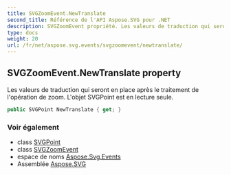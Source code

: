 ```yaml
---
title: SVGZoomEvent.NewTranslate
second_title: Référence de l'API Aspose.SVG pour .NET
description: SVGZoomEvent propriété. Les valeurs de traduction qui seront en place après le traitement de lopération de zoom. Lobjet SVGPoint est en lecture seule.
type: docs
weight: 20
url: /fr/net/aspose.svg.events/svgzoomevent/newtranslate/
---
```

## SVGZoomEvent.NewTranslate property

Les valeurs de traduction qui seront en place après le traitement de l'opération de zoom. L'objet SVGPoint est en lecture seule.

```csharp
public SVGPoint NewTranslate { get; }
```

### Voir également

* class [SVGPoint](../../../aspose.svg.datatypes/svgpoint/)
* class [SVGZoomEvent](../)
* espace de noms [Aspose.Svg.Events](../../svgzoomevent/)
* Assemblée [Aspose.SVG](../../../)


